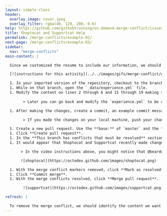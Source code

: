 ```yaml
---
layout: simple-class
header:
  overlay_image: cover.jpeg
  overlay_filter: rgba(46, 129, 200, 0.6)
help: https://github.com/githubtraining/on-demand-merge-conflict/issues/new?title=I%20need%20help&body=Describe%20what%20you%20need%20help%20with%20here.&labels=Help%20Wanted
title: Shoptocat and Supportcat Help
permalink: /merge-conflicts/example-02/
next-page: /merge-conflicts/example-03/
sidebar:
  nav: "merge-conflicts"
main-content: |

  Since we customized the resume to include our information, we should include our current professional experience. To include our experience we need to modify the `experience.yml` file.

  [![instructions for this activity](../../images/gifs/merge-conflict/username-experience.gif)](../../images/gifs/merge-conflict/username-experience.gif)

  1. In your imported version of the repository, checkout to the branch named: `username-experience`.
  1. While on that branch, open the `_data/experience.yml` file.
  1. Modify the content on lines 2 through 6 and 15 through 19 making sure to provide information in the `company`, `position`, `duration`, and `summary` lines.
   
        > Later you can go back and modify the `experience.yml` to be consistent with your experience. 

  1. After making the changes, create a commit, an example commit message might be: `Add my experience`.

        > If you made the changes on your local machine, push your changes back to repository on GitHub.

  1. Create a new pull request. Use the **base:** of `master` and the **compare:** of `username-experience`.
  1. Click **Create pull request**.
  1. In the **This branch has conflicts that must be resolved** section of the pull request, click the **Resolve conflicts** button to resolve the merge conflict.
  1. It would appear that Shoptocat and Supportcat recently made changes to the `master` branch and modified the same file you did, this is what is causing the merge conflicts. Similar to when we had to resolve a merge conflict with Mummytocat's changes, remove Shoptocat and Supportcat's contributions from the `experience.yml` file. If you need a refresher on how to resolve a merge conflict, check the **I need a refresher** section below.

       > In the video instructions above, you might notice that @beardofedu ran into 2 conflicts in the same file. That is because they edited lines 2 - 6 and 15 - 19, so Git identified the two changes within the file as two separate conflicts. Had they edited lines 2 - 19, it would have been one merge conflict.

       ![shoptocat](https://octodex.github.com/images/shoptocat.png)

  1. With the merge conflict markers removed, click **Mark as resolved** 
  1. Click **Commit merge**.
  1. With the merge conflicts resolved, click **Merge pull request**. 

        ![supportcat](https://octodex.github.com/images/supportcat.png)

refresh: |

  To remove the merge conflict, we should identify the content we want to keep and the content we want to remove. Then, remove the unnecessary content, and remove all conflict markers.
---
```

